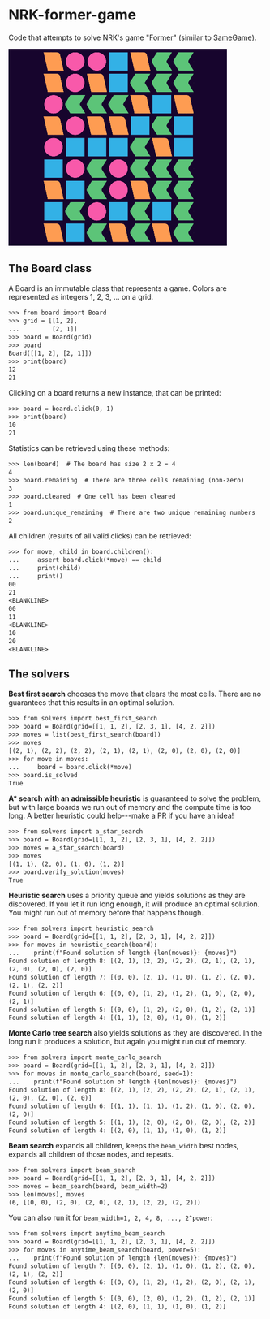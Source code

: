 # NRK-former-game

Code that attempts to solve NRK's game "[Former](https://www.nrk.no/former-1.17105310)" (similar to [SameGame](https://en.wikipedia.org/wiki/SameGame)).

![GamePlay](./gameplay.gif)


## The Board class

A Board is an immutable class that represents a game.
Colors are represented as integers 1, 2, 3, ... on a grid.

```pycon
>>> from board import Board
>>> grid = [[1, 2],
...         [2, 1]]
>>> board = Board(grid)
>>> board
Board([[1, 2], [2, 1]])
>>> print(board)
12
21

```

Clicking on a board returns a new instance, that can be printed:

```pycon
>>> board = board.click(0, 1)
>>> print(board)
10
21

```

Statistics can be retrieved using these methods:

```pycon
>>> len(board)  # The board has size 2 x 2 = 4
4
>>> board.remaining  # There are three cells remaining (non-zero)
3
>>> board.cleared  # One cell has been cleared
1
>>> board.unique_remaining  # There are two unique remaining numbers
2

```

All children (results of all valid clicks) can be retrieved:

```pycon
>>> for move, child in board.children():
...     assert board.click(*move) == child
...     print(child)
...     print()
00
21
<BLANKLINE>
00
11
<BLANKLINE>
10
20
<BLANKLINE>

```

## The solvers

**Best first search** chooses the move that clears the most cells.
There are no guarantees that this results in an optimal solution.

```pycon
>>> from solvers import best_first_search
>>> board = Board(grid=[[1, 1, 2], [2, 3, 1], [4, 2, 2]])
>>> moves = list(best_first_search(board))
>>> moves
[(2, 1), (2, 2), (2, 2), (2, 1), (2, 1), (2, 0), (2, 0), (2, 0)]
>>> for move in moves:
...     board = board.click(*move)
>>> board.is_solved
True

```

**A\* search with an admissible heuristic** is guaranteed to solve the problem,
but with large boards we run out of memory and the compute time is too long.
A better heuristic could help---make a PR if you have an idea!

```pycon
>>> from solvers import a_star_search
>>> board = Board(grid=[[1, 1, 2], [2, 3, 1], [4, 2, 2]])
>>> moves = a_star_search(board)
>>> moves
[(1, 1), (2, 0), (1, 0), (1, 2)]
>>> board.verify_solution(moves)
True

```

**Heuristic search** uses a priority queue and yields solutions as they are discovered.
If you let it run long enough, it will produce an optimal solution.
You might run out of memory before that happens though.

```pycon
>>> from solvers import heuristic_search
>>> board = Board(grid=[[1, 1, 2], [2, 3, 1], [4, 2, 2]])
>>> for moves in heuristic_search(board):
...    print(f"Found solution of length {len(moves)}: {moves}")
Found solution of length 8: [(2, 1), (2, 2), (2, 2), (2, 1), (2, 1), (2, 0), (2, 0), (2, 0)]
Found solution of length 7: [(0, 0), (2, 1), (1, 0), (1, 2), (2, 0), (2, 1), (2, 2)]
Found solution of length 6: [(0, 0), (1, 2), (1, 2), (1, 0), (2, 0), (2, 1)]
Found solution of length 5: [(0, 0), (1, 2), (2, 0), (1, 2), (2, 1)]
Found solution of length 4: [(1, 1), (2, 0), (1, 0), (1, 2)]

```

**Monte Carlo tree search** also yields solutions as they are discovered.
In the long run it produces a solution, but again you might run out of memory.

```pycon
>>> from solvers import monte_carlo_search
>>> board = Board(grid=[[1, 1, 2], [2, 3, 1], [4, 2, 2]])
>>> for moves in monte_carlo_search(board, seed=1):
...    print(f"Found solution of length {len(moves)}: {moves}")
Found solution of length 8: [(2, 1), (2, 2), (2, 2), (2, 1), (2, 1), (2, 0), (2, 0), (2, 0)]
Found solution of length 6: [(1, 1), (1, 1), (1, 2), (1, 0), (2, 0), (2, 0)]
Found solution of length 5: [(1, 1), (2, 0), (2, 0), (2, 0), (2, 2)]
Found solution of length 4: [(2, 0), (1, 1), (1, 0), (1, 2)]

```

**Beam search** expands all children, keeps the `beam_width` best nodes, 
expands all children of those nodes, and repeats.

```pycon
>>> from solvers import beam_search
>>> board = Board(grid=[[1, 1, 2], [2, 3, 1], [4, 2, 2]])
>>> moves = beam_search(board, beam_width=2)
>>> len(moves), moves
(6, [(0, 0), (2, 0), (2, 0), (2, 1), (2, 2), (2, 2)])

```

You can also run it for `beam_width=1, 2, 4, 8, ..., 2^power`:

```pycon
>>> from solvers import anytime_beam_search
>>> board = Board(grid=[[1, 1, 2], [2, 3, 1], [4, 2, 2]])
>>> for moves in anytime_beam_search(board, power=5):
...    print(f"Found solution of length {len(moves)}: {moves}")
Found solution of length 7: [(0, 0), (2, 1), (1, 0), (1, 2), (2, 0), (2, 1), (2, 2)]
Found solution of length 6: [(0, 0), (1, 2), (1, 2), (2, 0), (2, 1), (2, 0)]
Found solution of length 5: [(0, 0), (2, 0), (1, 2), (1, 2), (2, 1)]
Found solution of length 4: [(2, 0), (1, 1), (1, 0), (1, 2)]

```